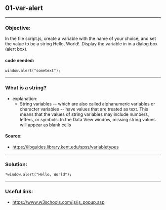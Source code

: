 ## 01-var-alert

---
### Objective:
In the file script.js, create a variable with the name of your choice, and set the value to be a string Hello, World!. Display the variable in in a dialog box (alert box).
#### code needed:
````
window.alert("sometext");
````
---
### What is a string?
* explanation:
  * String variables -- which are also called alphanumeric variables or character variables -- have values that are treated as text. This means that the values of string variables may include numbers, letters, or symbols. In the Data View window, missing string values will appear as blank cells
#### Source: 
* https://libguides.library.kent.edu/spss/variabletypes
---
### Solution:
````
*window.alert("Hello, World");
````
---
### Useful link:
* https://www.w3schools.com/js/js_popup.asp